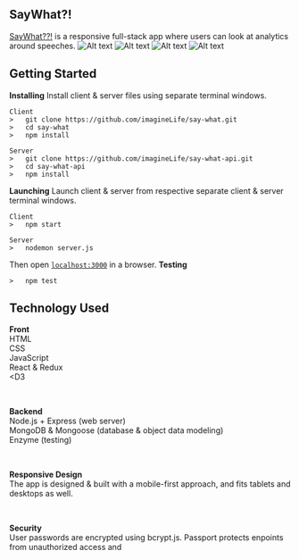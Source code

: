 ## SayWhat?!
<a href="say-what.netlify.com">SayWhat??!</a> is a responsive full-stack app where users can look at analytics around speeches.
![Alt text](startingOut.jpg?raw=true "Starting Out")
![Alt text](uiInProcess.jpg?raw=true "Searching")
![Alt text](searchResults.jpg?raw=true "Search Results")
![Alt text](previewingMacros.jpg?raw=true "Previewing Macros")

## Getting Started
**Installing**
Install client & server files using separate terminal windows.
```
Client
>   git clone https://github.com/imagineLife/say-what.git
>   cd say-what
>   npm install

Server
>   git clone https://github.com/imagineLife/say-what-api.git
>   cd say-what-api
>   npm install
```
**Launching**
Launch client & server from respective separate client & server terminal windows.
```
Client
>   npm start

Server
>   nodemon server.js
```
Then open [`localhost:3000`](http://localhost:3000) in a browser.
**Testing**
```
>   npm test
```


## Technology Used
**Front**<br />
HTML<br />
CSS<br />
JavaScript<br />
React & Redux<br />
<D3 <br/>

<br/>

**Backend**<br />
Node.js + Express (web server)<br />
MongoDB & Mongoose (database & object data modeling)<br />
Enzyme (testing)<br />

<br />

**Responsive Design**<br />
The app is designed & built with a mobile-first approach,
and fits tablets and desktops as well.

<br />

**Security**<br />
User passwords are encrypted using bcrypt.js.
Passport protects enpoints from unauthorized access and  







